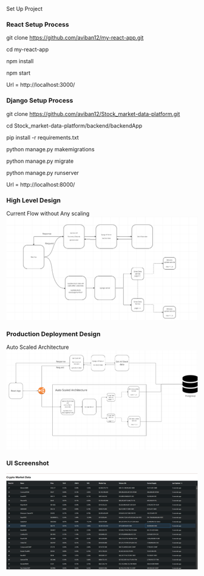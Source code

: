Set Up Project

### React Setup Process ###

git clone https://github.com/aviban12/my-react-app.git

cd my-react-app

npm install

npm start

Url = http://localhost:3000/

### Django Setup Process ###

git clone https://github.com/aviban12/Stock_market-data-platform.git

cd Stock_market-data-platform/backend/backendApp

pip install -r requirements.txt

python manage.py makemigrations

python manage.py migrate

python manage.py runserver

Url = http://localhost:8000/

### High Level Design ###

Current Flow without Any scaling
![High Level Design](image.png)

### Production Deployment Design ###

Auto Scaled Architecture
![Alt text](image-2.png)

### UI Screenshot ###
![User Interface Table](image-3.png)
